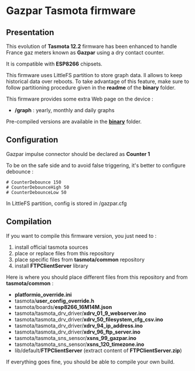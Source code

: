 Gazpar Tasmota firmware
=============

Presentation
------------

This evolution of **Tasmota 12.2** firmware has been enhanced to handle France gaz meters known as **Gazpar** using a dry contact counter.

It is compatible with **ESP8266** chipsets.
 
This firmware uses LittleFS partition to store graph data. Il allows to keep historical data over reboots.
To take advantage of this feature, make sure to follow partitioning procedure given in the **readme** of the **binary** folder.

This firmware provides some extra Web page on the device :
  * **/graph** : yearly, monthly and daily graphs

Pre-compiled versions are available in the [**binary**](https://github.com/NicolasBernaerts/tasmota/tree/master/gazpar/binary) folder.

Configuration
-------------

Gazpar impulse connector should be declared as **Counter 1**

To be on the safe side and to avoid false triggering, it's better to configure debounce :

    # CounterDebounce 150
    # CounterDebounceHigh 50
    # CounterDebounceLow 50

In LittleFS partition, config is stored in /gazpar.cfg

Compilation
-----------

If you want to compile this firmware version, you just need to :
1. install official tasmota sources
2. place or replace files from this repository
3. place specific files from **tasmota/common** repository
4. install **FTPClientServer** library

Here is where you should place different files from this repository and from **tasmota/common** :
* **platformio_override.ini**
* tasmota/**user_config_override.h**
* tasmota/boards/**esp8266_16M14M.json**
* tasmota/tasmota_drv_driver/**xdrv_01_9_webserver.ino**
* tasmota/tasmota_drv_driver/**xdrv_50_filesystem_cfg_csv.ino**
* tasmota/tasmota_drv_driver/**xdrv_94_ip_address.ino**
* tasmota/tasmota_drv_driver/**xdrv_96_ftp_server.ino**
* tasmota/tasmota_sns_sensor/**xsns_99_gazpar.ino**
* tasmota/tasmota_sns_sensor/**xsns_120_timezone.ino**
* lib/default/**FTPClientServer** (extract content of **FTPClientServer.zip**) 

If everything goes fine, you should be able to compile your own build.

